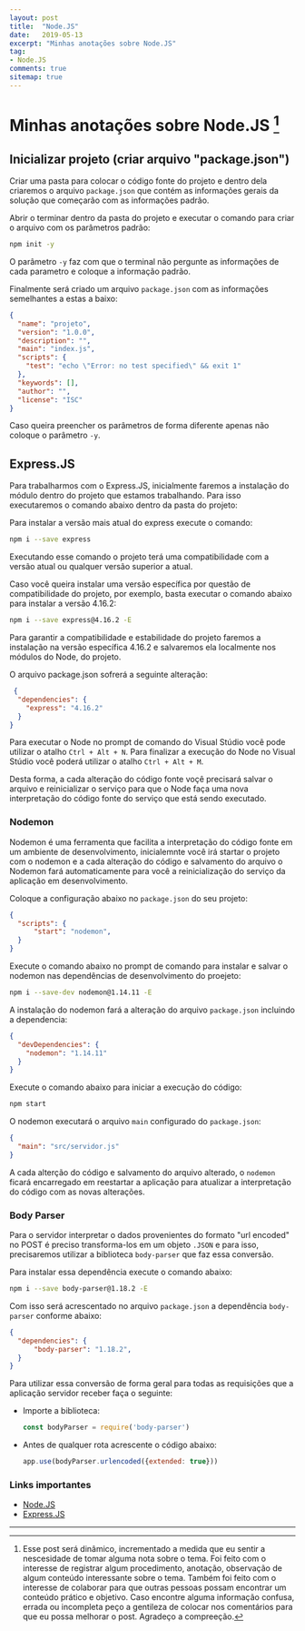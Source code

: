 ```yaml
---
layout: post
title:  "Node.JS"
date:   2019-05-13
excerpt: "Minhas anotações sobre Node.JS"
tag:
- Node.JS 
comments: true
sitemap: true
---
```


# Minhas anotações sobre Node.JS [^bignote]

## Inicializar projeto (criar arquivo "package.json")

Criar uma pasta para colocar o código fonte do projeto e dentro dela criaremos o arquivo `package.json` que contém as informações gerais da solução que começarão com as informações padrão.

Abrir o terminar dentro da pasta do projeto e executar o comando para criar o arquivo com os parâmetros padrão:
``` bash
npm init -y
```
O parâmetro `-y` faz com que o terminal não pergunte as informações de cada parametro e coloque a informação padrão.

Finalmente será criado um arquivo `package.json` com as informações semelhantes a estas a baixo:
```JSON
{
  "name": "projeto",
  "version": "1.0.0",
  "description": "",
  "main": "index.js",
  "scripts": {
    "test": "echo \"Error: no test specified\" && exit 1"
  },
  "keywords": [],
  "author": "",
  "license": "ISC"
}
```

Caso queira preencher os parâmetros de forma diferente apenas não coloque o parâmetro `-y`.

## Express.JS

Para trabalharmos com o Express.JS, inicialmente faremos a instalação do módulo dentro do projeto que estamos trabalhando.
Para isso executaremos o comando abaixo dentro da pasta do projeto:

Para instalar a versão mais atual do express execute o comando:
``` BASH
npm i --save express
```
Executando esse comando o projeto terá uma compatibilidade com a versão atual ou qualquer versão superior a atual.

Caso você queira instalar uma versão específica por questão de compatibilidade do projeto, por exemplo, basta executar o comando abaixo para instalar a versão 4.16.2:

``` BASH
npm i --save express@4.16.2 -E
```
Para garantir a compatibilidade e estabilidade do projeto faremos a instalação na versão específica 4.16.2 e salvaremos ela localmente nos módulos do Node, do projeto.  

O arquivo package.json sofrerá a seguinte alteração:

``` json
 {
  "dependencies": {
    "express": "4.16.2"
  }
}
```

Para executar o Node no prompt de comando do Visual Stúdio você pode utilizar o atalho `Ctrl + Alt + N`.
Para finalizar a execução do Node no Visual Stúdio você poderá utilizar o atalho `Ctrl + Alt + M`.

Desta forma, a cada alteração do código fonte voçê precisará salvar o arquivo e reinicializar o serviço para que o Node faça uma nova interpretação do código fonte do serviço que está sendo executado.

### Nodemon

Nodemon é uma ferramenta que facilita a interpretação do código fonte em um ambiente de desenvolvimento, inicialemnte você irá startar o projeto com o nodemon e a cada alteração do código e salvamento do arquivo o Nodemon fará automaticamente para você a reinicialização do serviço da aplicação em desenvolvimento.

Coloque a configuração abaixo no `package.json` do seu projeto:

``` json
{
  "scripts": {
      "start": "nodemon",
  }
}
```

Execute o comando abaixo no prompt de comando para instalar e salvar o nodemon nas dependências de desenvolvimento do proejeto:
``` bash
npm i --save-dev nodemon@1.14.11 -E
```

A instalação do nodemon fará a alteração do arquivo `package.json` incluindo a dependencia:

``` json
{
  "devDependencies": {
    "nodemon": "1.14.11"
  }
}
```

Execute o comando abaixo para iniciar a execução do código:
``` bash
npm start
```
O nodemon executará o arquivo `main` configurado do `package.json`:

``` json
{
  "main": "src/servidor.js"
}
```

A cada alterção do código e salvamento do arquivo alterado, o `nodemon` ficará encarregado em reestartar a aplicação para atualizar a interpretação do código com as novas alterações.

### Body Parser

Para o servidor interpretar o dados provenientes do formato "url encoded" no POST é preciso transforma-los em um objeto `.JSON` e para isso, precisaremos utilizar a biblioteca `body-parser` que faz essa conversão.

Para instalar essa dependência execute o comando abaixo:

``` bash
npm i --save body-parser@1.18.2 -E
```

Com isso será acrescentado no arquivo `package.json` a dependência `body-parser` conforme abaixo:

``` json
{
  "dependencies": {
      "body-parser": "1.18.2",
  }
}
```

Para utilizar essa conversão de forma geral para todas as requisições que a aplicação servidor receber faça o seguinte:

- Importe a biblioteca:

  ``` javascript
  const bodyParser = require('body-parser')
  ```

- Antes de qualquer rota acrescente o código abaixo:
  
  ``` javascript
  app.use(bodyParser.urlencoded({extended: true}))
  ```

### Links importantes

- [Node.JS](https://nodejs.org)
- [Express.JS](https://expressjs.com/pt-br/)

---

[^bignote]: Esse post será dinâmico, incrementado a medida que eu sentir a nescesidade de tomar alguma nota sobre o tema. Foi feito com o interesse de registrar algum procedimento, anotação, observação de algum conteúdo interessante sobre o tema. Também foi feito com o interesse de colaborar para que outras pessoas possam encontrar um conteúdo prático e objetivo.
Caso encontre alguma informação confusa, errada ou incompleta peço a gentileza de colocar nos comentários para que eu possa melhorar o post.
Agradeço a compreeção.